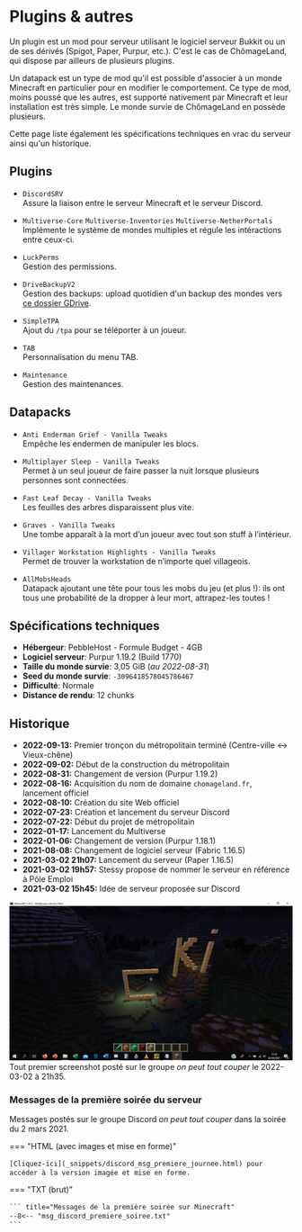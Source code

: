 # Plugins & autres

Un plugin est un mod pour serveur utilisant le logiciel serveur Bukkit ou un de ses dérivés (Spigot, Paper, Purpur, etc.). C'est le cas de ChômageLand, qui dispose par ailleurs de plusieurs plugins.  

Un datapack est un type de mod qu'il est possible d'associer à un monde Minecraft en particulier pour en modifier le comportement. Ce type de mod, moins poussé que les autres, est supporté nativement par Minecraft et leur installation est très simple. Le monde survie de ChômageLand en possède plusieurs.

Cette page liste également les spécifications techniques en vrac du serveur ainsi qu'un historique.  

## Plugins

* `DiscordSRV`  
Assure la liaison entre le serveur Minecraft et le serveur Discord.  

* `Multiverse-Core` `Multiverse-Inventories` `Multiverse-NetherPortals`  
Implémente le système de mondes multiples et régule les intéractions entre ceux-ci.  

* `LuckPerms`  
Gestion des permissions.  

* `DriveBackupV2`  
Gestion des backups: upload quotidien d'un backup des mondes vers [ce dossier GDrive](https://drive.google.com/drive/folders/1Im9VETo0Q1LFncT_OWrib8QMgdzM0Oz-?usp=sharing).  

* `SimpleTPA`  
Ajout du `/tpa` pour se téléporter à un joueur.  

* `TAB`  
Personnalisation du menu TAB.  

* `Maintenance`  
Gestion des maintenances.  

## Datapacks

* `Anti Enderman Grief - Vanilla Tweaks`  
Empêche les endermen de manipuler les blocs.  

* `Multiplayer Sleep - Vanilla Tweaks`  
Permet à un seul joueur de faire passer la nuit lorsque plusieurs personnes sont connectées.  

* `Fast Leaf Decay - Vanilla Tweaks`  
Les feuilles des arbres disparaissent plus vite.  

* `Graves - Vanilla Tweaks`  
Une tombe apparaît à la mort d’un joueur avec tout son stuff à l’intérieur.  

* `Villager Workstation Highlights - Vanilla Tweaks`  
Permet de trouver la workstation de n’importe quel villageois.  

* `AllMobsHeads`  
Datapack ajoutant une tête pour tous les mobs du jeu (et plus !): ils ont tous une probabilité de la dropper à leur mort, attrapez-les toutes !  

## Spécifications techniques  

* **Hébergeur**: PebbleHost - Formule Budget - 4GB  
* **Logiciel serveur**: Purpur 1.19.2 (Build 1770)  
* **Taille du monde survie**: 3,05 GiB (*au 2022-08-31*)  
* **Seed du monde survie**: `-3096418578045786467`  
* **Difficulté**: Normale  
* **Distance de rendu**: 12 chunks  

## Historique  

* **2022-09-13:** Premier tronçon du métropolitain terminé (Centre-ville <-> Vieux-chêne)  
* **2022-09-02:** Début de la construction du métropolitain  
* **2022-08-31:** Changement de version (Purpur 1.19.2)  
* **2022-08-16:** Acquisition du nom de domaine `chomageland.fr`, lancement officiel  
* **2022-08-10:** Création du site Web officiel  
* **2022-07-23:** Création et lancement du serveur Discord  
* **2022-07-22:** Début du projet de métropolitain  
* **2022-01-17:** Lancement du Multiverse  
* **2022-01-06:** Changement de version (Purpur 1.18.1)  
* **2021-08-08:** Changement de logiciel serveur (Fabric 1.16.5)  
* **2021-03-02 21h07:** Lancement du serveur (Paper 1.16.5)  
* **2021-03-02 19h57:** Stessy propose de nommer le serveur en référence à Pôle Emploi
* **2021-03-02 15h45:** Idée de serveur proposée sur Discord  

![Tout premier screenshot posté du serveur](img/premier_screenshot.png)
Tout premier screenshot posté sur le groupe *on peut tout couper* le 2022-03-02 à 21h35.  

### Messages de la première soirée du serveur

Messages postés sur le groupe Discord *on peut tout couper* dans la soirée du 2 mars 2021.

=== "HTML (avec images et mise en forme)"

    [Cliquez-ici](_snippets/discord_msg_premiere_journee.html) pour accéder à la version imagée et mise en forme.

=== "TXT (brut)"

    ``` title="Messages de la première soirée sur Minecraft"
    --8<-- "msg_discord_premiere_soiree.txt"
    ```